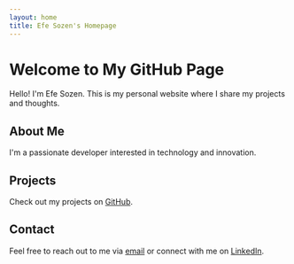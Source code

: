 ```yaml
---
layout: home
title: Efe Sozen's Homepage
---
```


# Welcome to My GitHub Page

Hello! I'm Efe Sozen. This is my personal website where I share my projects and thoughts.

## About Me

I'm a passionate developer interested in technology and innovation.

## Projects

Check out my projects on [GitHub](https://github.com/efesozen).

## Contact

Feel free to reach out to me via [email](mailto:your-email@example.com) or connect with me on [LinkedIn](https://linkedin.com/in/yourprofile).